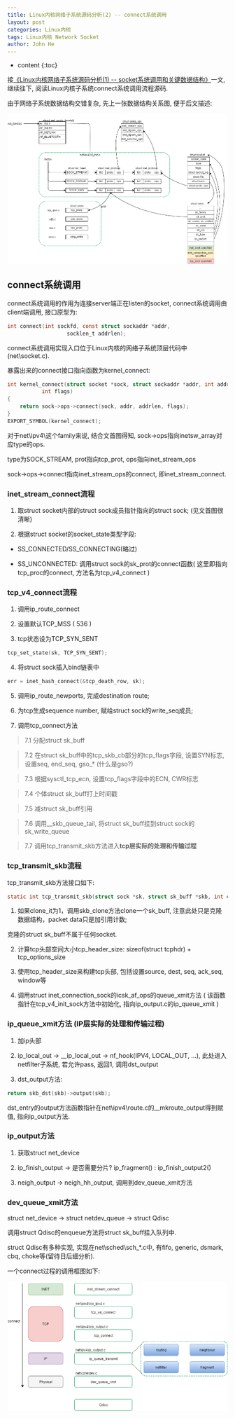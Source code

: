 ```yaml
---
title: Linux内核网络子系统源码分析(2) -- connect系统调用
layout: post
categories: Linux内核
tags: Linux内核 Network Socket
author: John He
---
```


* content
{:toc}

接[《Linux内核网络子系统源码分析(1) -- socket系统调用和关键数据结构》]("http://johnhx.github.io/2017/05/01/Socket-flow/")一文, 继续往下, 阅读Linux内核子系统connect系统调用流程源码.

由于网络子系统数据结构交错复杂, 先上一张数据结构关系图, 便于后文描述:

![Image of struct socket initialization](https://raw.githubusercontent.com/johnhx/johnhx.github.io/master/img/socket_struct_init.png)

## connect系统调用
connect系统调用的作用为连接server端正在listen的socket, connect系统调用由client端调用, 接口原型为:
```c
int connect(int sockfd, const struct sockaddr *addr,
                   socklen_t addrlen);
```

connect系统调用实现入口位于Linux内核的网络子系统顶层代码中(net\socket.c).

暴露出来的connect接口指向函数为kernel_connect:
```c
int kernel_connect(struct socket *sock, struct sockaddr *addr, int addrlen,
           int flags)
{
    return sock->ops->connect(sock, addr, addrlen, flags);
}
EXPORT_SYMBOL(kernel_connect);
```

对于net\ipv4\这个family来说, 结合文首图得知, sock->ops指向inetsw_array对应type的ops.

type为SOCK_STREAM, prot指向tcp_prot, ops指向inet_stream_ops

sock->ops->connect指向inet_stream_ops的connect, 即inet_stream_connect.

### inet_stream_connect流程

1. 取struct socket内部的struct sock成员指针指向的struct sock; (见文首图很清晰)

2. 根据struct socket的socket_state类型字段:

- SS_CONNECTED/SS_CONNECTING(略过)

- SS_UNCONNECTED: 调用struct sock的sk_prot的connect函数( 这里即指向tcp_proc的connect, 方法名为tcp_v4_connect )

### tcp_v4_connect流程

1. 调用ip_route_connect

2. 设置默认TCP_MSS  ( 536 )

3. tcp状态设为TCP_SYN_SENT
```c
tcp_set_state(sk, TCP_SYN_SENT);
```

4. 将struct sock插入bind链表中
```c
err = inet_hash_connect(&tcp_death_row, sk);
```

5. 调用ip_route_newports, 完成destination route;

6. 为tcp生成sequence number, 赋给struct sock的write_seq成员;

7. 调用tcp_connect方法

> 7.1 分配struct sk_buff

> 7.2 在struct sk_buff中的tcp_skb_cb部分的tcp_flags字段, 设置SYN标志, 设置seq, end_seq, gso_* (什么是gso?)

> 7.3 根据sysctl_tcp_ecn, 设置tcp_flags字段中的ECN, CWR标志

> 7.4 个体struct sk_buff打上时间戳

> 7.5 减struct sk_buff引用

> 7.6 调用__skb_queue_tail, 将struct sk_buff挂到struct sock的sk_write_queue

> 7.7 调用tcp_transmit_skb方法进入**tcp层实际的处理和传输过程**

### tcp_transmit_skb流程

tcp_transmit_skb方法接口如下:

```c
static int tcp_transmit_skb(struct sock *sk, struct sk_buff *skb, int clone_it, gfp_t gfp_mask)
```

1. 如果clone_it为1，调用skb_clone方法clone一个sk_buff, 注意此处只是克隆数据结构，packet data只是加引用计数;

克隆的struct sk_buff不属于任何socket.

2. 计算tcp头部空间大小tcp_header_size: sizeof(struct tcphdr) + tcp_options_size

3. 使用tcp_header_size来构建tcp头部, 包括设置source, dest, seq, ack_seq, window等

4. 调用struct inet_connection_sock的icsk_af_ops的queue_xmit方法 ( 该函数指针在tcp_v4_init_sock方法中初始化, 指向ip_output.c的ip_queue_xmit )

### ip_queue_xmit方法 (IP层实际的处理和传输过程)

1. 加ip头部

2. ip_local_out -> __ip_local_out -> nf_hook(IPV4, LOCAL_OUT, ...), 此处进入netfilter子系统, 若允许pass, 返回1, 调用dst_output

3. dst_output方法:
```c
return skb_dst(skb)->output(skb);
```

dst_entry的output方法函数指针在net\ipv4\route.c的__mkroute_output得到赋值, 指向ip_output方法.

### ip_output方法

1. 获取struct net_device

2. ip_finish_output -> 是否需要分片? ip_fragment() : ip_finish_output2()

3. neigh_output -> neigh_hh_output, 调用到dev_queue_xmit方法

### dev_queue_xmit方法

struct net_device -> struct netdev_queue -> struct Qdisc

调用struct Qdisc的enqueue方法将struct sk_buff挂入队列中.

struct Qdisc有多种实现, 实现在net\sched\sch_*.c中, 有fifo, generic, dsmark, cbq, choke等(留待日后细分析).

一个connect过程的调用框图如下:

![Image of connect sequence](https://raw.githubusercontent.com/johnhx/johnhx.github.io/master/img/connect_sequence.png)
